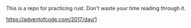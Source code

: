 This is a repo for practicing rust. Don't waste your time reading through it.

https://adventofcode.com/2017/day/1
